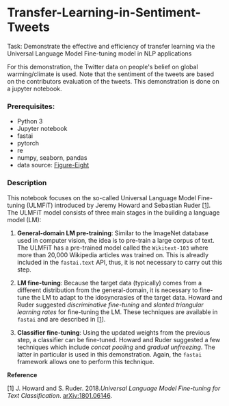 # Transfer-Learning-in-Sentiment-Tweets

Task: Demonstrate the effective and efficiency of transfer learning via the 
Universal Language Model Fine-tuning model in NLP applications

For this demonstration, the Twitter data on people's belief on global warming/climate is used. 
Note that the sentiment of the tweets are based on the contributors evaluation of the tweets.
This demonstration is done on a jupyter notebook.

### Prerequisites:
* Python 3
* Jupyter notebook
* fastai
* pytorch
* re
* numpy, seaborn, pandas
* data source: [Figure-Eight](https://www.figure-eight.com/data-for-everyone/)



### Description
This notebook focuses on the so-called Universal Language Model Fine-tuning (ULMFiT) introduced by 
Jeremy Howard and Sebastian Ruder [[1](https://arxiv.org/abs/1801.06146)]. 
The ULMFiT model consists of three main stages in the building a language model (LM):

1. **General-domain LM  pre-training**: Similar to the ImageNet database used in computer vision, 
the idea is to pre-train a large corpus of text. The ULMFiT has a pre-trained model called the 
`Wikitext-103` where more than 20,000 Wikipedia articles was trained on. 
This is alreadly included in the `fastai.text` API, thus, it is not necessary to carry out this step.

2. **LM fine-tuning**: Because the target data (typically) comes from a different 
distribution from the general-domain, it is necessary to fine-tune the LM to adapt to 
the idosyncrasies of the target data. Howard and Ruder suggested *discriminative fine-tuning*
and *slanted triangular learning rates* for fine-tuning the LM. These techniques are available 
in `fastai` and are described in [[1](https://arxiv.org/abs/1801.06146)].

3. **Classifier fine-tuning**: Using the updated weights from the previous step, a classifier
can be fine-tuned. Howard and Ruder suggested a few techniques which include *concat pooling* 
and *gradual unfreezing*. The latter in particular is used in this demonstration. 
Again, the `fastai` framework allows one to perform this technique.

**Reference**

[1] J. Howard and S. Ruder. 2018.*Universal Language Model Fine-tuning for Text Classification*. [arXiv:1801.06146](https://arxiv.org/abs/1801.06146).
